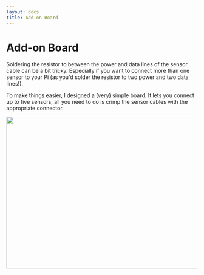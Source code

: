 ```yaml
---
layout: docs
title: Add-on Board
---
```


# Add-on Board

Soldering the resistor to between the power and data lines of the sensor cable can be a bit tricky. Especially if you want to connect more than one sensor to your Pi (as you'd solder the resistor to two power and two data lines!).

To make things easier, I designed a (very) simple board. It lets you connect up to five sensors, all you need to do is crimp the sensor cables with the appropriate connector.

<img src="../img/temperature-machine-add-on-1.png" alt="" width="533" height="400" style="max-width:100%;">

